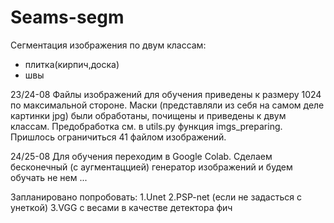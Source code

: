 # Seams-segm

Сегментация изображения по двум классам: 
 - плитка(кирпич,доска)
 - швы 
 
 23/24-08
 Файлы изображений для обучения приведены к размеру 1024 по максимальной стороне.
 Маски (представляли из себя на самом деле картинки jpg) были обработаны, почищены и приведены к двум классам. 
 Предобработка см. в utils.py функция imgs_preparing.
 Пришлось ограничиться 41 файлом изображений.
 
 24/25-08
 Для обучения переходим в Google Colab.
 Сделаем бесконечный (с аугментаццией) генератор изображений и будем обучать не нем ...
 
 Запланировано попробовать:
 1.Unet
 2.PSP-net (если не задасться с унеткой)
 3.VGG с весами в качестве детектора фич 
 
